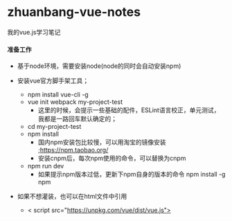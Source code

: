 # zhuanbang-vue-notes
我的vue.js学习笔记

#### 准备工作
- 基于node环境，需要安装node(node的同时会自动安装npm)
- 安装vue官方脚手架工具；
	- npm install vue-cli -g  
	- vue init webpack my-project-test  
		- 这里的时候，会提示一些基础的配件，ESLint语言校正，单元测试，我都是一路回车默认确定的；
	- cd my-project-test
	- npm install
		- 国内npm安装包比较慢，可以用淘宝的镜像安装 ;https://npm.taobao.org/
		- 安装cnpm后，每次npm使用的命令，可以替换为cnpm
	- npm run dev
		- 如果提示npm版本过低，更新下npm自身的版本的命令 npm install -g npm

- 如果不想灌装，也可以在html文件中引用
	- < script src="https://unpkg.com/vue/dist/vue.js"></script>
